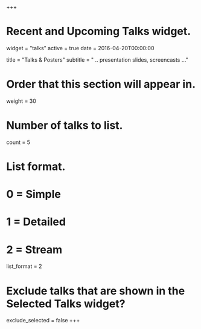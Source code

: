 +++
# Recent and Upcoming Talks widget.
widget = "talks"
active = true
date = 2016-04-20T00:00:00

title = "Talks & Posters"
subtitle = " .. presentation slides, screencasts ..."

# Order that this section will appear in.
weight = 30

# Number of talks to list.
count = 5

# List format.
#   0 = Simple
#   1 = Detailed
#   2 = Stream
list_format = 2

# Exclude talks that are shown in the Selected Talks widget?
exclude_selected = false
+++

